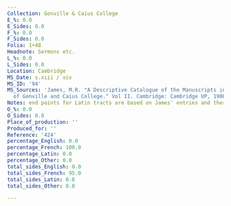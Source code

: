 ```yaml
---
Collection: Gonville & Caius College
E_%: 0.0
E_Sides: 0.0
F_%: 0.0
F_Sides: 0.0
Folia: 1+48
Headnote: Sermons etc.
L_%: 0.0
L_Sides: 0.0
Location: Cambridge
MS_Date: s.xiii / xiv
MS_ID: '94'
MS_Sources: 'James, M.R. "A Descriptive Catalogue of the Manuscripts in the Library
  of Gonville and Caius College." Vol II. Cambridge: Cambridge UP, 1908.'
Notes: end points for Latin tracts are based on James' entries and therefore approximate
O_%: 0.0
O_Sides: 0.0
Place_of_production: ''
Produced_for: ''
Reference: '424'
percentage_English: 0.0
percentage_French: 100.0
percentage_Latin: 0.0
percentage_Other: 0.0
total_sides_English: 0.0
total_sides_French: 95.0
total_sides_Latin: 0.0
total_sides_Other: 0.0

---
```


